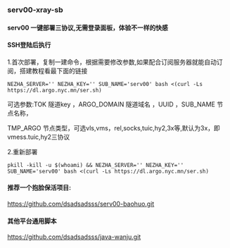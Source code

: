 ### serv00-xray-sb

#### serv00 一键部署三协议,无需登录面板，体验不一样的快感

#### SSH登陆后执行

1.首次部署，复制一建命令，根据需要修改参数,如果配合订阅服务器就能自动订阅，搭建教程看最下面的链接
```
NEZHA_SERVER='' NEZHA_KEY='' SUB_NAME='serv00' bash <(curl -Ls https://dl.argo.nyc.mn/ser.sh)
```
可选参数:TOK 隧道key ，ARGO_DOMAIN 隧道域名 ，UUID ，SUB_NAME 节点名称，

TMP_ARGO 节点类型，可选vls,vms，rel,socks,tuic,hy2,3x等,默认为3x，即vmess.tuic,hy2三协议

2.重新部署
```
pkill -kill -u $(whoami) && NEZHA_SERVER='' NEZHA_KEY='' SUB_NAME='serv00' bash <(curl -Ls https://dl.argo.nyc.mn/ser.sh)
```


#### 推荐一个抱脸保活项目:

https://github.com/dsadsadsss/serv00-baohuo.git

#### 其他平台通用脚本

https://github.com/dsadsadsss/java-wanju.git

